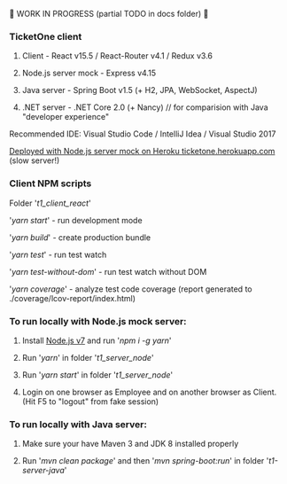 :construction: WORK IN PROGRESS (partial TODO in docs folder) :construction:

### TicketOne client

1. Client - React v15.5 / React-Router v4.1 / Redux v3.6

2. Node.js server mock - Express v4.15

3. Java server - Spring Boot v1.5 (+ H2, JPA, WebSocket, AspectJ)

4. .NET server - .NET Core 2.0 (+ Nancy) // for comparision with Java "developer experience"

Recommended IDE: Visual Studio Code / IntelliJ Idea / Visual Studio 2017

[Deployed with Node.js server mock on Heroku ticketone.herokuapp.com](https://ticketone.herokuapp.com) (slow server!)

### Client NPM scripts

Folder '*t1_client_react*'

'*yarn start*' - run development mode

'*yarn build*' - create production bundle

'*yarn test*' - run test watch

'*yarn test-without-dom*' - run test watch without DOM

'*yarn coverage*' - analyze test code coverage (report generated to ./coverage/lcov-report/index.html)

### To run locally with Node.js mock server:

1. Install [Node.js v7](https://nodejs.org/en/) and run '*npm i -g yarn*'

2. Run '*yarn*' in folder '*t1_server_node*'

3. Run '*yarn start*' in folder '*t1_server_node*'

4. Login on one browser as Employee and on another browser as Client. (Hit F5 to "logout" from fake session)

### To run locally with Java server:

1. Make sure your have Maven 3 and JDK 8 installed properly

2. Run '*mvn clean package*' and then '*mvn spring-boot:run*' in folder '*t1-server-java*'
